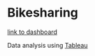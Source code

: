 # Bikesharing

[link to dashboard](https://public.tableau.com/profile/larysa.oddo#!/vizhome/NYCCitibike_16038393812120/CitiBike?publish=yes)



Data analysis using [Tableau](https://public.tableau.com/profile/larysa.oddo#!/vizhome/NYCCitibike_16038393812120/CitiBike?publish=yes)

